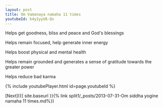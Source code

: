```yaml
---
layout: post
title: Om Vamanaya namaha 11 times
youtubeId: k4y2yyU6-Qs
---
```

 
 
Helps get goodness, bliss and peace and God's blessings
 
Helps remain focused, help generate inner energy 
 
Helps boost physical and mental health 
 
Helps remain grounded and generates a sense of gratitude towards the greater power 
 
Helps reduce bad karma
 
 
 
 


{% include youtubePlayer.html id=page.youtubeId %}
 
[Next]({{ site.baseurl }}{% link  split1/_posts/2013-07-31-Om siddha yogine namaha 11 times.md%})
 
